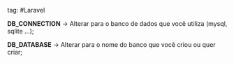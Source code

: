 tag: #Laravel 

**DB_CONNECTION** -> Alterar para o banco de dados que você utiliza (mysql, sqlite ...);

**DB_DATABASE** -> Alterar para o nome do banco que você criou ou quer criar;